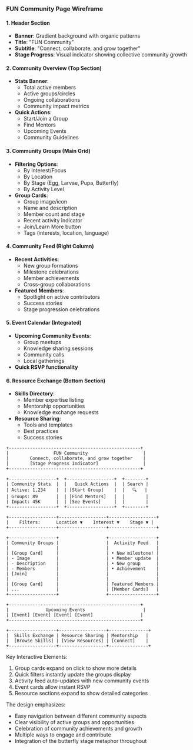 ### FUN Community Page Wireframe

#### 1. Header Section
- **Banner**: Gradient background with organic patterns
- **Title**: "FUN Community"
- **Subtitle**: "Connect, collaborate, and grow together"
- **Stage Progress**: Visual indicator showing collective community growth

#### 2. Community Overview (Top Section)
- **Stats Banner**:
  - Total active members
  - Active groups/circles
  - Ongoing collaborations
  - Community impact metrics
- **Quick Actions**:
  - Start/Join a Group
  - Find Mentors
  - Upcoming Events
  - Community Guidelines

#### 3. Community Groups (Main Grid)
- **Filtering Options**:
  - By Interest/Focus
  - By Location
  - By Stage (Egg, Larvae, Pupa, Butterfly)
  - By Activity Level
- **Group Cards**:
  - Group image/icon
  - Name and description
  - Member count and stage
  - Recent activity indicator
  - Join/Learn More button
  - Tags (interests, location, language)

#### 4. Community Feed (Right Column)
- **Recent Activities**:
  - New group formations
  - Milestone celebrations
  - Member achievements
  - Cross-group collaborations
- **Featured Members**:
  - Spotlight on active contributors
  - Success stories
  - Stage progression celebrations

#### 5. Event Calendar (Integrated)
- **Upcoming Community Events**:
  - Group meetups
  - Knowledge sharing sessions
  - Community calls
  - Local gatherings
- **Quick RSVP functionality**

#### 6. Resource Exchange (Bottom Section)
- **Skills Directory**:
  - Member expertise listing
  - Mentorship opportunities
  - Knowledge exchange requests
- **Resource Sharing**:
  - Tools and templates
  - Best practices
  - Success stories

```ascii
+--------------------------------------------------+
|                 FUN Community                     |
|        Connect, collaborate, and grow together    |
|        [Stage Progress Indicator]                 |
+--------------------------------------------------+

+------------------+  +------------------+  +--------+
| Community Stats  |  |   Quick Actions  |  | Search |
| Active: 1,234    |  | [Start Group]    |  |   🔍   |
| Groups: 89       |  | [Find Mentors]   |  |        |
| Impact: 45K      |  | [See Events]     |  |        |
+------------------+  +------------------+  +--------+

+------------------+------------------+------------------+
|    Filters:      Location ▼    Interest ▼    Stage ▼ |
+------------------+------------------+------------------+

+------------------+                  +------------------+
| Community Groups |                  |  Activity Feed   |
|                  |                  |                  |
| [Group Card]     |                  | • New milestone! |
| - Image          |                  | • Member update  |
| - Description    |                  | • New group      |
| - Members        |                  | • Achievement    |
| [Join]           |                  |                  |
|                  |                  |                  |
| [Group Card]     |                  | Featured Members |
| ...              |                  | [Member Cards]   |
+------------------+                  +------------------+

+--------------------------------------------------+
|              Upcoming Events                      |
| [Event] [Event] [Event] [Event]                  |
+--------------------------------------------------+

+------------------+------------------+---------------+
|  Skills Exchange | Resource Sharing | Mentorship   |
|  [Browse Skills] | [View Resources] | [Connect]    |
+------------------+------------------+---------------+
```

Key Interactive Elements:
1. Group cards expand on click to show more details
2. Quick filters instantly update the groups display
3. Activity feed auto-updates with new community events
4. Event cards allow instant RSVP
5. Resource sections expand to show detailed categories

The design emphasizes:
- Easy navigation between different community aspects
- Clear visibility of active groups and opportunities
- Celebration of community achievements and growth
- Multiple ways to engage and contribute
- Integration of the butterfly stage metaphor throughout

